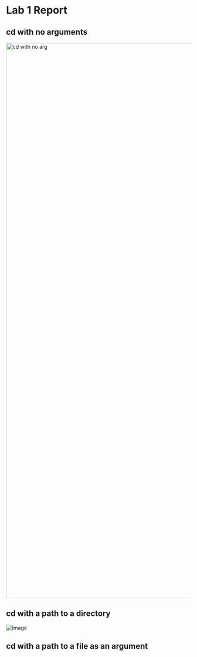 # Lab 1 Report

## cd with no arguments
<img width="1512" alt="cd with no arg" src="https://github.com/Mominahabibi19/CSE15L-Lab-Reportss/assets/146862600/2116179b-7686-4553-9b01-d509ca3b6f43">










## cd with a path to a directory
![Image](cdwithadireargu.png)







## cd with a path to a file as an argument 

